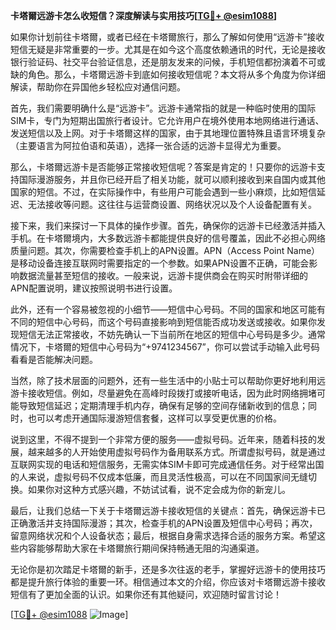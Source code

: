 **卡塔爾远游卡怎么收短信？深度解读与实用技巧[[TG💪+ @esim1088](https://t.me/s/esim1088)]**

如果你计划前往卡塔爾，或者已经在卡塔爾旅行，那么了解如何使用“远游卡”接收短信无疑是非常重要的一步。尤其是在如今这个高度依赖通讯的时代，无论是接收银行验证码、社交平台验证信息，还是朋友发来的问候，手机短信都扮演着不可或缺的角色。那么，卡塔爾远游卡到底如何接收短信呢？本文将从多个角度为你详细解读，帮助你在异国他乡轻松应对通信问题。

首先，我们需要明确什么是“远游卡”。远游卡通常指的就是一种临时使用的国际SIM卡，专门为短期出国旅行者设计。它允许用户在境外使用本地网络进行通话、发送短信以及上网。对于卡塔爾这样的国家，由于其地理位置特殊且语言环境复杂（主要语言为阿拉伯语和英语），选择一张合适的远游卡显得尤为重要。

那么，卡塔爾远游卡是否能够正常接收短信呢？答案是肯定的！只要你的远游卡支持国际漫游服务，并且你已经开启了相关功能，就可以顺利接收到来自国内或其他国家的短信。不过，在实际操作中，有些用户可能会遇到一些小麻烦，比如短信延迟、无法接收等问题。这往往与运营商设置、网络状况以及个人设备配置有关。

接下来，我们来探讨一下具体的操作步骤。首先，确保你的远游卡已经激活并插入手机。在卡塔爾境内，大多数远游卡都能提供良好的信号覆盖，因此不必担心网络质量问题。其次，你需要检查手机上的APN设置。APN（Access Point Name）是移动设备连接互联网时需要指定的一个参数。如果APN设置不正确，可能会影响数据流量甚至短信的接收。一般来说，远游卡提供商会在购买时附带详细的APN配置说明，建议按照说明书进行设置。

此外，还有一个容易被忽视的小细节——短信中心号码。不同的国家和地区可能有不同的短信中心号码，而这个号码直接影响到短信能否成功发送或接收。如果你发现短信无法正常接收，不妨先确认一下当前所在地区的短信中心号码是多少。通常情况下，卡塔爾的短信中心号码为“+9741234567”，你可以尝试手动输入此号码看看是否能解决问题。

当然，除了技术层面的问题外，还有一些生活中的小贴士可以帮助你更好地利用远游卡接收短信。例如，尽量避免在高峰时段拨打或接听电话，因为此时网络拥堵可能导致短信延迟；定期清理手机内存，确保有足够的空间存储新收到的信息；同时，也可以考虑开通国际漫游短信套餐，这样可以享受更优惠的价格。

说到这里，不得不提到一个非常方便的服务——虚拟号码。近年来，随着科技的发展，越来越多的人开始使用虚拟号码作为备用联系方式。所谓虚拟号码，就是通过互联网实现的电话和短信服务，无需实体SIM卡即可完成通信任务。对于经常出国的人来说，虚拟号码不仅成本低廉，而且灵活性极高，可以在不同国家间无缝切换。如果你对这种方式感兴趣，不妨试试看，说不定会成为你的新宠儿。

最后，让我们总结一下关于卡塔爾远游卡接收短信的关键点：首先，确保远游卡已正确激活并支持国际漫游；其次，检查手机的APN设置及短信中心号码；再次，留意网络状况和个人设备状态；最后，根据自身需求选择合适的服务方案。希望这些内容能够帮助大家在卡塔爾旅行期间保持畅通无阻的沟通渠道。

无论你是初次踏足卡塔爾的新手，还是多次往返的老手，掌握好远游卡的使用技巧都是提升旅行体验的重要一环。相信通过本文的介绍，你应该对卡塔爾远游卡接收短信有了更加全面的认识。如果你还有其他疑问，欢迎随时留言讨论！

[[TG💪+ @esim1088](https://t.me/s/esim1088) ![Image](https://i.postimg.cc/4NQfJmqS/Snipaste-2025-05-13-00-14-12.png)]